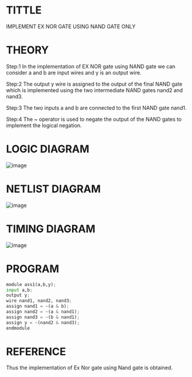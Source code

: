 # TITTLE
IMPLEMENT EX NOR GATE USING NAND GATE ONLY
# THEORY
Step:1
In the implementation of EX NOR gate using NAND gate we can consider a and b are input wires and y is an output wire.

Step:2
The output y wire is assigned to the output of the final NAND gate which is implemented using the two intermediate NAND gates nand2 and nand3.

Step:3
The two inputs a and b are connected to the first NAND gate nand1.

Step:4
The ~ operator is used to negate the output of the NAND gates to implement the logical negation.
# LOGIC DIAGRAM
![image](https://github.com/prithviraj5703/Simulation-project--Digital-Electronics/assets/121418418/91a56124-3ce0-4e25-a553-0bac7d93e219)

# NETLIST DIAGRAM
![image](https://github.com/prithviraj5703/Simulation-project--Digital-Electronics/assets/121418418/4c7e4053-4482-4db8-813d-7d2b6f4125ef)

# TIMING DIAGRAM
![image](https://github.com/prithviraj5703/Simulation-project--Digital-Electronics/assets/121418418/39cb8f33-28ad-4ed2-a502-387700d9c34a)

# PROGRAM
```python
module ass1(a,b,y);
input a,b;
output y;
wire nand1, nand2, nand3;
assign nand1 = ~(a & b);
assign nand2 = ~(a & nand1);
assign nand3 = ~(b & nand1);
assign y = ~(nand2 & nand3);
endmodule
```
# REFERENCE
Thus the implementation of Ex Nor gate using Nand gate is obtained.
